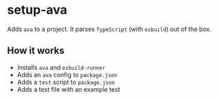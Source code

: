 # setup-ava

Adds `ava` to a project. It parses `TypeScript` (with `esbuild`) out of the box.

## How it works

- Installs `ava` and `esbuild-runner`
- Adds an `ava` config to `package.json`
- Adds a `test` script to `package.json`
- Adds a test file with an example test
